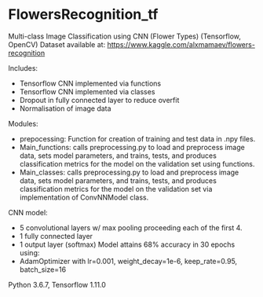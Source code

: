 # FlowersRecognition_tf
Multi-class Image Classification using CNN (Flower Types) (Tensorflow, OpenCV)
Dataset available at: https://www.kaggle.com/alxmamaev/flowers-recognition

Includes:
 - Tensorflow CNN implemented via functions
 - Tensorflow CNN implemented via classes
 - Dropout in fully connected layer to reduce overfit
 - Normalisation of image data

Modules:
 - prepocessing: Function for creation of training and test data in .npy files.
 - Main_functions: calls preprocessing.py to load and preprocess image data, sets model parameters, and trains, tests, and produces classification metrics for the model on the validation set using functions.
 - Main_classes: calls preprocessing.py to load and preprocess image data, sets model parameters, and trains, tests, and produces classification metrics for the model on the validation set via implementation of ConvNNModel class.

CNN model:
  - 5 convolutional layers w/ max pooling proceeding each of the first 4.
  - 1 fully connected layer
  - 1 output layer (softmax)
Model attains 68% accuracy in 30 epochs using:
  - AdamOptimizer with lr=0.001, weight_decay=1e-6, keep_rate=0.95, batch_size=16

Python 3.6.7, Tensorflow 1.11.0
